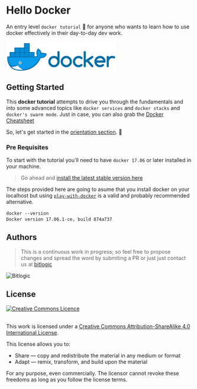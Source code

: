 # Hello Docker 

An entry level `docker tutorial` 🐳  for anyone who wants to learn how to use docker effectively in their day-to-day dev work. 

![Docker Small](./0-orientation/horizontal_small.png) 


## Getting Started

This **docker tutorial** attempts to drive you through the fundamentals and into some advanced topics like `docker services` and  `docker stacks` and `docker's swarm mode`. Just in case, you can also grab the [Docker Cheatsheet](https://github.com/bitlogic/hello-docker/tree/master/docker-cheatsheet.md)


So, let's get started in the [orientation section](https://github.com/bitlogic/hello-docker/tree/master/0-orientation). :punch:


### Pre Requisites

To start with the tutorial you'll need to have `docker 17.06` or later installed in your machine. 

> Go ahead and [install the latest stable version here](https://docs.docker.com/engine/installation/)


The steps provided here are going to asume that you install docker on your localhost but using [`play-with-docker`](http://play-with-docker.com) is a valid and probably recommended alternative.

``` 
docker --version
Docker version 17.06.1-ce, build 874a737
```

## Authors

> This is a continuous work in progress; so feel free to propose changes and spread the word by submiting a PR or just just contact us at [bitlogic](https://bitlogic.io)

![Bitlogic](https://bitlogic.io/images/logo.png) 



## License

<a rel="license" href="http://creativecommons.org/licenses/by-sa/4.0/"><img alt="Creative Commons Licence" style="border-width:0" src="https://i.creativecommons.org/l/by-sa/4.0/88x31.png" /></a>

<br />This work is licensed under a <a rel="license" href="http://creativecommons.org/licenses/by-sa/4.0/">Creative Commons Attribution-ShareAlike 4.0 International License</a>.

This license allows you to:

* Share — copy and redistribute the material in any medium or format
* Adapt — remix, transform, and build upon the material

For any purpose, even commercially. The licensor cannot revoke these freedoms as long as you follow the license terms.

